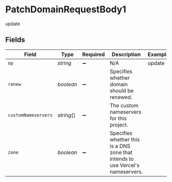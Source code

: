 # PatchDomainRequestBody1

update


## Fields

| Field                                                                          | Type                                                                           | Required                                                                       | Description                                                                    | Example                                                                        |
| ------------------------------------------------------------------------------ | ------------------------------------------------------------------------------ | ------------------------------------------------------------------------------ | ------------------------------------------------------------------------------ | ------------------------------------------------------------------------------ |
| `op`                                                                           | *string*                                                                       | :heavy_minus_sign:                                                             | N/A                                                                            | update                                                                         |
| `renew`                                                                        | *boolean*                                                                      | :heavy_minus_sign:                                                             | Specifies whether domain should be renewed.                                    |                                                                                |
| `customNameservers`                                                            | *string*[]                                                                     | :heavy_minus_sign:                                                             | The custom nameservers for this project.                                       |                                                                                |
| `zone`                                                                         | *boolean*                                                                      | :heavy_minus_sign:                                                             | Specifies whether this is a DNS zone that intends to use Vercel's nameservers. |                                                                                |